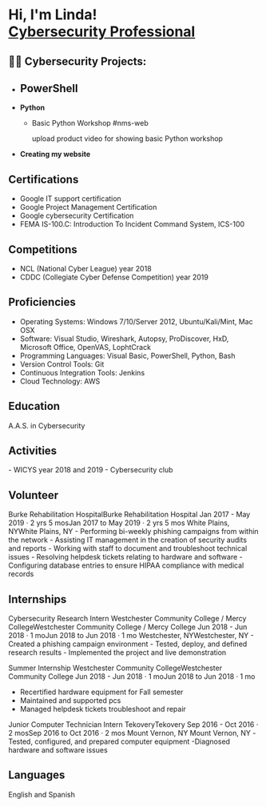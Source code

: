 <h1>Hi, I'm Linda! <br/> <a href="https://www.linkedin.com/in/linda-yamil-garaycochea-saune/">Cybersecurity Professional</a> </h1>

<h2>👨‍💻 Cybersecurity Projects:</h2>

- <b>PowerShell</b>
  - 
- <b>Python</b>
  - Basic Python Workshop
    #nms-web

    upload product video for showing basic Python workshop

- <b>Creating my website</b>

<h2>Certifications</h2>

- Google IT support certification
- Google Project Management Certification
- Google cybersecurity Certification
- FEMA IS-100.C: Introduction To Incident Command System, ICS-100


<h2>Competitions</h2>

- NCL (National Cyber League) year 2018
- CDDC (Collegiate Cyber Defense Competition) year 2019

<h2>Proficiencies</h2>

- Operating Systems: Windows 7/10/Server 2012, Ubuntu/Kali/Mint, Mac OSX
- Software: Visual Studio, Wireshark, Autopsy, ProDiscover, HxD, Microsoft Office, OpenVAS, LophtCrack
- Programming Languages: Visual Basic, PowerShell, Python, Bash
- Version Control Tools: Git
- Continuous Integration Tools: Jenkins
- Cloud Technology: AWS

<h2>Education</h2>
A.A.S. in Cybersecurity

<h2>Activities</h2>
- WICYS year 2018 and 2019
- Cybersecurity club

<h2>Volunteer</h2>
Burke Rehabilitation HospitalBurke Rehabilitation Hospital
Jan 2017 - May 2019 · 2 yrs 5 mosJan 2017 to May 2019 · 2 yrs 5 mos
White Plains, NYWhite Plains, NY
- Performing bi-weekly phishing campaigns from within the network
- Assisting IT management in the creation of security audits and reports
- Working with staff to document and troubleshoot technical issues
- Resolving helpdesk tickets relating to hardware and software
- Configuring database entries to ensure HIPAA compliance with medical records

<h2>Internships</h2>
Cybersecurity Research Intern
Westchester Community College / Mercy CollegeWestchester Community College / Mercy College
Jun 2018 - Jun 2018 · 1 moJun 2018 to Jun 2018 · 1 mo
Westchester, NYWestchester, NY
- Created a phishing campaign environment
- Tested, deploy, and defined research results
- Implemented the project and live demonstration

Summer Internship
Westchester Community CollegeWestchester Community College
Jun 2018 - Jun 2018 · 1 moJun 2018 to Jun 2018 · 1 mo
- Recertified hardware equipment for Fall semester
- Maintained and supported pcs
- Managed helpdesk tickets troubleshoot and repair

Junior Computer Technician Intern
TekoveryTekovery
Sep 2016 - Oct 2016 · 2 mosSep 2016 to Oct 2016 · 2 mos
Mount Vernon, NY Mount Vernon, NY 
-Tested, configured, and prepared computer equipment 
-Diagnosed hardware and software issues 

<h2>Languages</h2>
English and Spanish
